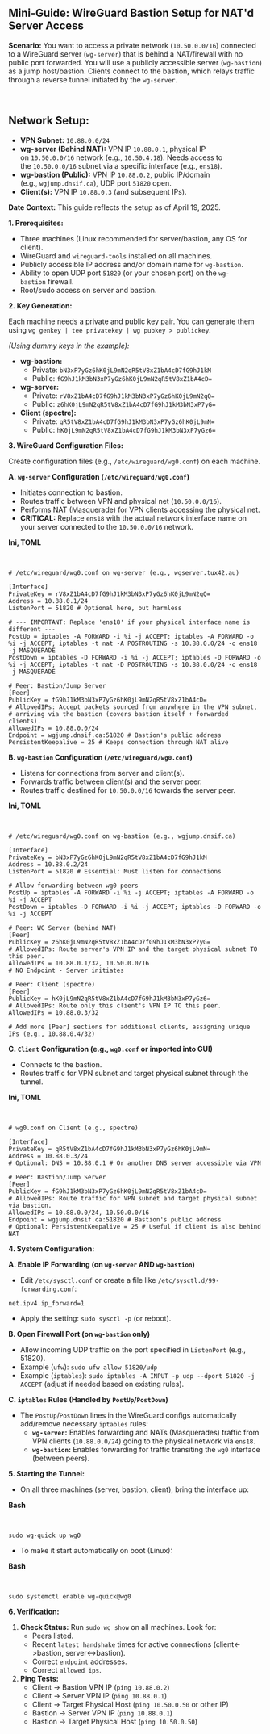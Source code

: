 ## Mini-Guide: WireGuard Bastion Setup for NAT'd Server Access

**Scenario:** You want to access a private network (`10.50.0.0/16`) connected to a WireGuard server (`wg-server`) that is behind a NAT/firewall with no public port forwarded. You will use a publicly accessible server (`wg-bastion`) as a jump host/bastion. Clients connect to the bastion, which relays traffic through a reverse tunnel initiated by the `wg-server`.

<br>

## **Network Setup:**

- **VPN Subnet:** `10.88.0.0/24`
- **wg-server (Behind NAT):** VPN IP `10.88.0.1`, physical IP on `10.50.0.0/16` network (e.g., `10.50.4.18`). Needs access to the `10.50.0.0/16` subnet via a specific interface (e.g., `ens18`).
- **wg-bastion (Public):** VPN IP `10.88.0.2`, public IP/domain (e.g., `wgjump.dnsif.ca`), UDP port `51820` open.
- **Client(s):** VPN IP `10.88.0.3` (and subsequent IPs).

**Date Context:** This guide reflects the setup as of April 19, 2025.

**1\. Prerequisites:**

- Three machines (Linux recommended for server/bastion, any OS for client).
- WireGuard and `wireguard-tools` installed on all machines.
- Publicly accessible IP address and/or domain name for `wg-bastion`.
- Ability to open UDP port `51820` (or your chosen port) on the `wg-bastion` firewall.
- Root/sudo access on server and bastion.

**2\. Key Generation:**

Each machine needs a private and public key pair. You can generate them using `wg genkey | tee privatekey | wg pubkey > publickey`.

_(Using dummy keys in the example):_

- **wg-bastion:**
    - Private: `bN3xP7yGz6hK0jL9mN2qR5tV8xZ1bA4cD7fG9hJ1kM`
    - Public: `fG9hJ1kM3bN3xP7yGz6hK0jL9mN2qR5tV8xZ1bA4cD=`
- **wg-server:**
    - Private: `rV8xZ1bA4cD7fG9hJ1kM3bN3xP7yGz6hK0jL9mN2qQ=`
    - Public: `z6hK0jL9mN2qR5tV8xZ1bA4cD7fG9hJ1kM3bN3xP7yG=`
- **Client (spectre):**
    - Private: `qR5tV8xZ1bA4cD7fG9hJ1kM3bN3xP7yGz6hK0jL9mN=`
    - Public: `hK0jL9mN2qR5tV8xZ1bA4cD7fG9hJ1kM3bN3xP7yGz6=`

**3\. WireGuard Configuration Files:**

Create configuration files (e.g., `/etc/wireguard/wg0.conf`) on each machine.

**A. `wg-server` Configuration (`/etc/wireguard/wg0.conf`)**

- Initiates connection to bastion.
- Routes traffic between VPN and physical net (`10.50.0.0/16`).
- Performs NAT (Masquerade) for VPN clients accessing the physical net.
- **CRITICAL:** Replace `ens18` with the actual network interface name on your server connected to the `10.50.0.0/16` network.

**Ini, TOML**

<br>

```
# /etc/wireguard/wg0.conf on wg-server (e.g., wgserver.tux42.au)

[Interface]
PrivateKey = rV8xZ1bA4cD7fG9hJ1kM3bN3xP7yGz6hK0jL9mN2qQ=
Address = 10.88.0.1/24
ListenPort = 51820 # Optional here, but harmless

# --- IMPORTANT: Replace 'ens18' if your physical interface name is different ---
PostUp = iptables -A FORWARD -i %i -j ACCEPT; iptables -A FORWARD -o %i -j ACCEPT; iptables -t nat -A POSTROUTING -s 10.88.0.0/24 -o ens18 -j MASQUERADE
PostDown = iptables -D FORWARD -i %i -j ACCEPT; iptables -D FORWARD -o %i -j ACCEPT; iptables -t nat -D POSTROUTING -s 10.88.0.0/24 -o ens18 -j MASQUERADE

# Peer: Bastion/Jump Server
[Peer]
PublicKey = fG9hJ1kM3bN3xP7yGz6hK0jL9mN2qR5tV8xZ1bA4cD=
# AllowedIPs: Accept packets sourced from anywhere in the VPN subnet,
# arriving via the bastion (covers bastion itself + forwarded clients).
AllowedIPs = 10.88.0.0/24
Endpoint = wgjump.dnsif.ca:51820 # Bastion's public address
PersistentKeepalive = 25 # Keeps connection through NAT alive
```

**B. `wg-bastion` Configuration (`/etc/wireguard/wg0.conf`)**

- Listens for connections from server and client(s).
- Forwards traffic between client(s) and the server peer.
- Routes traffic destined for `10.50.0.0/16` towards the server peer.

**Ini, TOML**

<br>

```
# /etc/wireguard/wg0.conf on wg-bastion (e.g., wgjump.dnsif.ca)

[Interface]
PrivateKey = bN3xP7yGz6hK0jL9mN2qR5tV8xZ1bA4cD7fG9hJ1kM
Address = 10.88.0.2/24
ListenPort = 51820 # Essential: Must listen for connections

# Allow forwarding between wg0 peers
PostUp = iptables -A FORWARD -i %i -j ACCEPT; iptables -A FORWARD -o %i -j ACCEPT
PostDown = iptables -D FORWARD -i %i -j ACCEPT; iptables -D FORWARD -o %i -j ACCEPT

# Peer: WG Server (behind NAT)
[Peer]
PublicKey = z6hK0jL9mN2qR5tV8xZ1bA4cD7fG9hJ1kM3bN3xP7yG=
# AllowedIPs: Route server's VPN IP and the target physical subnet TO this peer.
AllowedIPs = 10.88.0.1/32, 10.50.0.0/16
# NO Endpoint - Server initiates

# Peer: Client (spectre)
[Peer]
PublicKey = hK0jL9mN2qR5tV8xZ1bA4cD7fG9hJ1kM3bN3xP7yGz6=
# AllowedIPs: Route only this client's VPN IP TO this peer.
AllowedIPs = 10.88.0.3/32

# Add more [Peer] sections for additional clients, assigning unique IPs (e.g., 10.88.0.4/32)
```

**C. `Client` Configuration (e.g., `wg0.conf` or imported into GUI)**

- Connects to the bastion.
- Routes traffic for VPN subnet and target physical subnet through the tunnel.

**Ini, TOML**

<br>

```
# wg0.conf on Client (e.g., spectre)

[Interface]
PrivateKey = qR5tV8xZ1bA4cD7fG9hJ1kM3bN3xP7yGz6hK0jL9mN=
Address = 10.88.0.3/24
# Optional: DNS = 10.88.0.1 # Or another DNS server accessible via VPN

# Peer: Bastion/Jump Server
[Peer]
PublicKey = fG9hJ1kM3bN3xP7yGz6hK0jL9mN2qR5tV8xZ1bA4cD=
# AllowedIPs: Route traffic for VPN subnet and target physical subnet via bastion.
AllowedIPs = 10.88.0.0/24, 10.50.0.0/16
Endpoint = wgjump.dnsif.ca:51820 # Bastion's public address
# Optional: PersistentKeepalive = 25 # Useful if client is also behind NAT
```

**4\. System Configuration:**

**A. Enable IP Forwarding (on `wg-server` AND `wg-bastion`)**

- Edit `/etc/sysctl.conf` or create a file like `/etc/sysctl.d/99-forwarding.conf`:

```
net.ipv4.ip_forward=1
```
- Apply the setting: `sudo sysctl -p` (or reboot).

**B. Open Firewall Port (on `wg-bastion` only)**

- Allow incoming UDP traffic on the port specified in `ListenPort` (e.g., 51820).
- Example (`ufw`): `sudo ufw allow 51820/udp`
- Example (`iptables`): `sudo iptables -A INPUT -p udp --dport 51820 -j ACCEPT` (adjust if needed based on existing rules).

**C. `iptables` Rules (Handled by `PostUp`/`PostDown`)**

- The `PostUp`/`PostDown` lines in the WireGuard configs automatically add/remove necessary `iptables` rules:
    - **`wg-server`:** Enables forwarding and NATs (Masquerades) traffic from VPN clients (`10.88.0.0/24`) going to the physical network via `ens18`.
    - **`wg-bastion`:** Enables forwarding for traffic transiting the `wg0` interface (between peers).

**5\. Starting the Tunnel:**

- On all three machines (server, bastion, client), bring the interface up:

**Bash**

<br>

```
sudo wg-quick up wg0
```
- To make it start automatically on boot (Linux):

**Bash**

<br>

```
sudo systemctl enable wg-quick@wg0
```

**6\. Verification:**

1. **Check Status:** Run `sudo wg show` on all machines. Look for:
    - Peers listed.
    - Recent `latest handshake` times for active connections (client<->bastion, server<->bastion).
    - Correct `endpoint` addresses.
    - Correct `allowed ips`.
2. **Ping Tests:**
    - Client -> Bastion VPN IP (`ping 10.88.0.2`)
    - Client -> Server VPN IP (`ping 10.88.0.1`)
    - Client -> Target Physical Host (`ping 10.50.0.50` or other IP)
    - Bastion -> Server VPN IP (`ping 10.88.0.1`)
    - Bastion -> Target Physical Host (`ping 10.50.0.50`)
